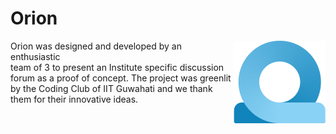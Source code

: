 <h1>Orion</h1>

<p> Orion was designed and developed<img src="/images/Photo.png" align="right"/> by an enthusiastic<br/> team of 3 to present an Institute specific discussion <br/>forum as a proof of concept. The project was greenlit<br/> by the Coding Club of IIT Guwahati and we thank<br/> them for their innovative ideas.</p>




